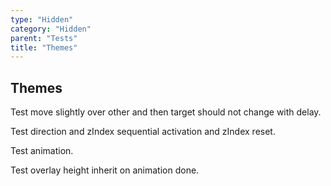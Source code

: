 ```yaml
---
type: "Hidden"
category: "Hidden"
parent: "Tests"
title: "Themes"
---
```


## Themes

Test move slightly over other and then target should not change with delay.

Test direction and zIndex sequential activation and zIndex reset.

<demo>
  <div class="gatsby_demo_item xt-toggle" data-iframe="demos/themes/navigation/menu-navigation-v1">
  </div>
</demo>

Test animation.

Test overlay height inherit on animation done.

<demo>
  <div class="gatsby_demo_item xt-toggle" data-iframe="demos/themes/animation/collapse-animation-v1">
  </div>
</demo>
